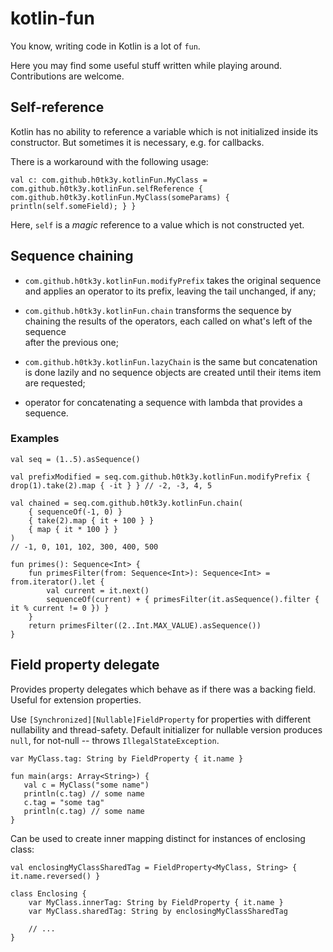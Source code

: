 # kotlin-fun

You know, writing code in Kotlin is a lot of `fun`. 

Here you may find some useful stuff written while playing around. Contributions are welcome.

## Self-reference

Kotlin has no ability to reference a variable which is not initialized inside its constructor.
But sometimes it is necessary, e.g. for callbacks.

There is a workaround with the following usage:

    val c: com.github.h0tk3y.kotlinFun.MyClass = com.github.h0tk3y.kotlinFun.selfReference { com.github.h0tk3y.kotlinFun.MyClass(someParams) { println(self.someField); } }
    
Here, `self` is a *magic* reference to a value which is not constructed yet.

## Sequence chaining

* `com.github.h0tk3y.kotlinFun.modifyPrefix` takes the original sequence and applies an operator to its prefix, leaving the
 tail unchanged, if any;

* `com.github.h0tk3y.kotlinFun.chain` transforms the sequence by chaining the results of the operators, each called on what's left of the sequence  
 after the previous one;
 
* `com.github.h0tk3y.kotlinFun.lazyChain` is the same but concatenation is done lazily and no sequence objects are created until their items item are
 requested;
  
* operator for concatenating a sequence with lambda that provides a sequence.

### Examples

    val seq = (1..5).asSequence()
    
    val prefixModified = seq.com.github.h0tk3y.kotlinFun.modifyPrefix { drop(1).take(2).map { -it } } // -2, -3, 4, 5 
    
    val chained = seq.com.github.h0tk3y.kotlinFun.chain(
        { sequenceOf(-1, 0) }
        { take(2).map { it + 100 } }
        { map { it * 100 } }
    )
    // -1, 0, 101, 102, 300, 400, 500
    
    fun primes(): Sequence<Int> {
        fun primesFilter(from: Sequence<Int>): Sequence<Int> = from.iterator().let {
            val current = it.next()
            sequenceOf(current) + { primesFilter(it.asSequence().filter { it % current != 0 }) }
        }
        return primesFilter((2..Int.MAX_VALUE).asSequence())
    }    
    
## Field property delegate
    
Provides property delegates which behave as if there was a backing field. Useful for extension properties.
    
Use `[Synchronized][Nullable]FieldProperty` for properties with different nullability and thread-safety. 
Default initializer for nullable version produces `null`, for not-null -- throws `IllegalStateException`.

    var MyClass.tag: String by FieldProperty { it.name }
    
    fun main(args: Array<String>) {
       val c = MyClass("some name")
       println(c.tag) // some name
       c.tag = "some tag"
       println(c.tag) // some name
    }
    
Can be used to create inner mapping distinct for instances of enclosing class:

    val enclosingMyClassSharedTag = FieldProperty<MyClass, String> { it.name.reversed() }

    class Enclosing {    
        var MyClass.innerTag: String by FieldProperty { it.name }
        var MyClass.sharedTag: String by enclosingMyClassSharedTag
        
        // ...
    }    